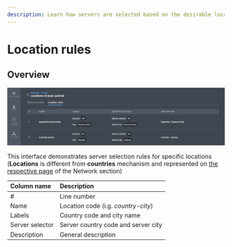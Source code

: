 ```yaml
---
description: Learn how servers are selected based on the desirable location provided
---
```


# Location rules

## Overview

![Location rules tab of Networks - Pools page](../../../.gitbook/assets/screenshot-2021-09-20-at-7.02.41-pm.png)

This interface demonstrates server selection rules for specific locations \(**Locations** is different from **countries** mechanism and represented on [the respective page](https://pango.gitbook.io/pango-platform/console-details/network-locations/locations-1) of the Network section\)

| Column name | Description |
| :--- | :--- |
| \# | Line number |
| Name | Location code \(i.g. _country-city_\) |
| Labels | Country code and city name |
| Server selector | Server country code and server city |
| Description | General description |


